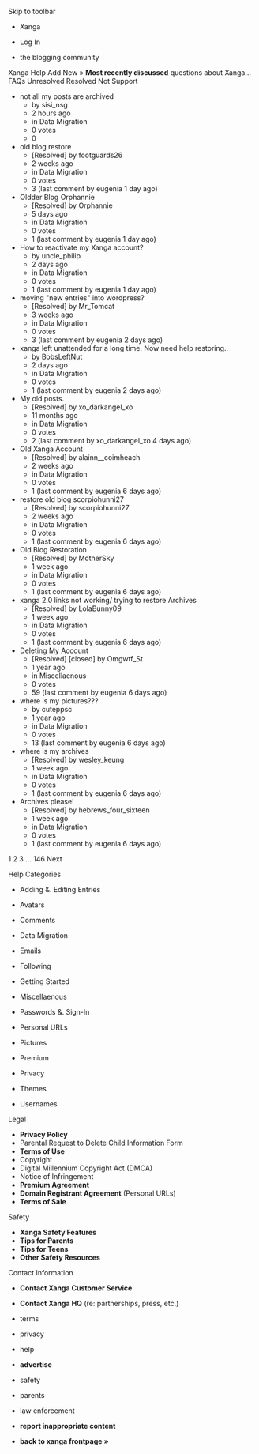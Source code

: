 Skip to toolbar

*   Xanga

*   Log In

*   the blogging community

Xanga Help Add New » **Most recently discussed** questions about Xanga… FAQs Unresolved Resolved Not Support

*   not all my posts are archived
    *   by sisi\_nsg
    *   2 hours ago
    *   in Data Migration
    *   0 votes
    *   0
*   old blog restore
    *   \[Resolved\] by footguards26
    *   2 weeks ago
    *   in Data Migration
    *   0 votes
    *   3 (last comment by eugenia 1 day ago)
*   Oldder Blog Orphannie
    *   \[Resolved\] by Orphannie
    *   5 days ago
    *   in Data Migration
    *   0 votes
    *   1 (last comment by eugenia 1 day ago)
*   How to reactivate my Xanga account?
    *   by uncle\_philip
    *   2 days ago
    *   in Data Migration
    *   0 votes
    *   1 (last comment by eugenia 1 day ago)
*   moving "new entries" into wordpress?
    *   \[Resolved\] by Mr\_Tomcat
    *   3 weeks ago
    *   in Data Migration
    *   0 votes
    *   3 (last comment by eugenia 2 days ago)
*   xanga left unattended for a long time. Now need help restoring..
    *   by BobsLeftNut
    *   2 days ago
    *   in Data Migration
    *   0 votes
    *   1 (last comment by eugenia 2 days ago)
*   My old posts.
    *   \[Resolved\] by xo\_darkangel\_xo
    *   11 months ago
    *   in Data Migration
    *   0 votes
    *   2 (last comment by xo\_darkangel\_xo 4 days ago)
*   Old Xanga Account
    *   \[Resolved\] by alainn\_\_coimheach
    *   2 weeks ago
    *   in Data Migration
    *   0 votes
    *   1 (last comment by eugenia 6 days ago)
*   restore old blog scorpiohunni27
    *   \[Resolved\] by scorpiohunni27
    *   2 weeks ago
    *   in Data Migration
    *   0 votes
    *   1 (last comment by eugenia 6 days ago)
*   Old Blog Restoration
    *   \[Resolved\] by MotherSky
    *   1 week ago
    *   in Data Migration
    *   0 votes
    *   1 (last comment by eugenia 6 days ago)
*   xanga 2.0 links not working/ trying to restore Archives
    *   \[Resolved\] by LolaBunny09
    *   1 week ago
    *   in Data Migration
    *   0 votes
    *   1 (last comment by eugenia 6 days ago)
*   Deleting My Account
    *   \[Resolved\] \[closed\] by Omgwtf\_St
    *   1 year ago
    *   in Miscellaenous
    *   0 votes
    *   59 (last comment by eugenia 6 days ago)
*   where is my pictures???
    *   by cuteppsc
    *   1 year ago
    *   in Data Migration
    *   0 votes
    *   13 (last comment by eugenia 6 days ago)
*   where is my archives
    *   \[Resolved\] by wesley\_keung
    *   1 week ago
    *   in Data Migration
    *   0 votes
    *   1 (last comment by eugenia 6 days ago)
*   Archives please!
    *   \[Resolved\] by hebrews\_four\_sixteen
    *   1 week ago
    *   in Data Migration
    *   0 votes
    *   1 (last comment by eugenia 6 days ago)

1 2 3 ... 146 Next

Help Categories

*   Adding &. Editing Entries
*   Avatars
*   Comments
*   Data Migration
*   Emails
*   Following
*   Getting Started
*   Miscellaenous

*   Passwords &. Sign-In
*   Personal URLs
*   Pictures
*   Premium
*   Privacy
*   Themes
*   Usernames

Legal

*   **Privacy Policy**
*   Parental Request to Delete Child Information Form
*   **Terms of Use**
*   Copyright
*   Digital Millennium Copyright Act (DMCA)
*   Notice of Infringement
*   **Premium Agreement**
*   **Domain Registrant Agreement** (Personal URLs)
*   **Terms of Sale**

Safety

*   **Xanga Safety Features**
*   **Tips for Parents**
*   **Tips for Teens**
*   **Other Safety Resources**

Contact Information

*   **Contact Xanga Customer Service**
*   **Contact Xanga HQ** (re: partnerships, press, etc.)

*   terms
*   privacy
*   help
*   **advertise**

*   safety
*   parents
*   law enforcement
*   **report inappropriate content**

*   **back to xanga frontpage »**